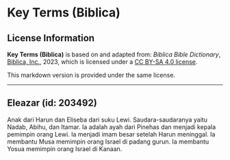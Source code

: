 # Key Terms (Biblica)

## License Information

**Key Terms (Biblica)** is based on and adapted from: _Biblica Bible Dictionary_, [Biblica, Inc.](https://www.biblica.com/), 2023, which is licensed under a [CC BY-SA 4.0 license](https://creativecommons.org/licenses/by-sa/4.0/legalcode.en).

This markdown version is provided under the same license.



--------------------------------

## Eleazar (id: 203492)

Anak dari Harun dan Eliseba dari suku Lewi. Saudara\-saudaranya yaitu Nadab, Abihu, dan Itamar. Ia adalah ayah dari Pinehas dan menjadi kepala pemimpin orang Lewi. Ia menjadi imam besar setelah Harun meninggal. Ia membantu Musa memimpin orang Israel di padang gurun. Ia membantu Yosua memimpin orang Israel di Kanaan.


